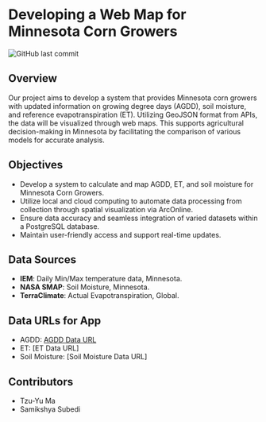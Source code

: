 # Developing a Web Map for Minnesota Corn Growers
![GitHub last commit](https://img.shields.io/github/last-commit/TzuYuMa/Corn?style=flat-square)

## Overview  
Our project aims to develop a system that provides Minnesota corn growers with updated information on growing degree days (AGDD), soil moisture, and reference evapotranspiration (ET). Utilizing GeoJSON format from APIs, the data will be visualized through web maps. This supports agricultural decision-making in Minnesota by facilitating the comparison of various models for accurate analysis.

## Objectives  
- Develop a system to calculate and map AGDD, ET, and soil moisture for Minnesota Corn Growers.
- Utilize local and cloud computing to automate data processing from collection through spatial visualization via ArcOnline.
- Ensure data accuracy and seamless integration of varied datasets within a PostgreSQL database.
- Maintain user-friendly access and support real-time updates.

## Data Sources 
- **IEM**: Daily Min/Max temperature data, Minnesota.
- **NASA SMAP**: Soil Moisture, Minnesota.
- **TerraClimate**: Actual Evapotranspiration, Global.

## Data URLs for App
- AGDD: [AGDD Data URL](https://googlecloudrun-nvrttyom5q-uc.a.run.app/get_agdd_idw)
- ET: [ET Data URL]
- Soil Moisture: [Soil Moisture Data URL]

## Contributors 
- Tzu-Yu Ma  
- Samikshya Subedi
